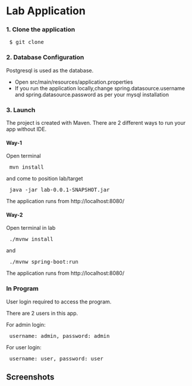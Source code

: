 # Lab Application

### 1. Clone the application

<pre> $ git clone  </pre>

### 2. Database Configuration

Postgresql is used as the database.

<ul>
    <li> Open src/main/resources/application.properties </li>
    <li> If you run the application locally,change spring.datasource.username and spring.datasource.password as per your mysql installation</li>
</ul>

### 3. Launch

The project is created with Maven. There are 2 different ways to run your app without IDE.

#### Way-1
Open terminal 
<pre> mvn install </pre>
and come to position lab/target  
<pre> java -jar lab-0.0.1-SNAPSHOT.jar </pre>

The application runs from http://localhost:8080/

#### Way-2
Open terminal in lab
<pre> ./mvnw install </pre>
and
<pre> ./mvnw spring-boot:run </pre>

The application runs from http://localhost:8080/

### In Program

User login required to access the program.

There are 2 users in this app.

For admin login:
<pre> username: admin, password: admin </pre>

For user login:
<pre> username: user, password: user </pre>

## Screenshots